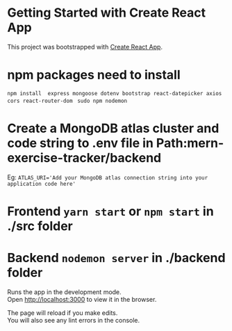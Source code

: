 # Getting Started with Create React App

This project was bootstrapped with [Create React App](https://github.com/facebook/create-react-app).

# npm packages need to install
  `npm install  express mongoose dotenv bootstrap react-datepicker axios cors react-router-dom `
  `sudo npm nodemon`

# Create a MongoDB atlas cluster and code string to .env file in Path:mern-exercise-tracker/backend
   Eg: `ATLAS_URI='Add your MongoDB atlas connection string into your application code here'`
# Frontend `yarn start` or `npm start` in ./src folder 
#  Backend   `nodemon server` in ./backend folder

Runs the app in the development mode.\
Open [http://localhost:3000](http://localhost:3000) to view it in the browser.

The page will reload if you make edits.\
You will also see any lint errors in the console.

